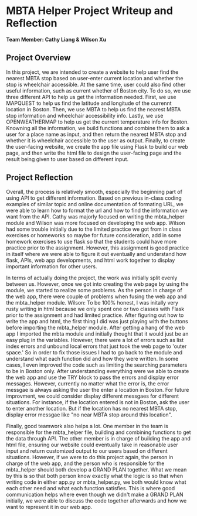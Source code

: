 # MBTA Helper Project Writeup and Reflection

**Team Member: Cathy Liang & Wilson Xu**

## Project Overview

In this project, we are intended to create a website to help user find the nearest MBTA stop based on user-enter current location and whether the stop is wheelchair accessible. At the same time, user could also find other useful information, such as current whether of Boston city. To do so, we use three different API to help us get the information needed. First, we use MAPQUEST to help us find the latitude and longitude of the currennt location in Boston. Then, we use MBTA to help us find the nearest MBTA stop information and wheelchair accessibility info. Lastly, we use OPENWEATHERMAP to help us get the current temperature info for Boston. Knowning all the information, we build functions and combine them to ask a user for a place name as input, and then return the nearest MBTA stop and whether it is wheelchair accessible to the user as output. Finally, to create the user-facing website, we create the app file using Flask to build our web page, and then write the html file to design the user-facing page and the result being given to user based on different input. 

## Project Reflection

Overall, the process is relatively smooth, especially the beginning part of using API to get different information. Based on previous in-class coding examples of similar topic and online documentation of formating URL, we were able to learn how to format the url and how to find the information we want from the API. Cathy was majorly focused on writing the mbta_helper module and Wilson was more focused on developing the web app. Wilson had some trouble initially due to the limited practice we got from in class exercises or homeworks so maybe for future consideration, add in some homework exercises to use flask so that the students could have more practice prior to the assignment. However, this assignment is good practice in itself where we were able to figure it out eventually and understand how flask, APIs, web app developments, and html work together to display important information for other users. 

In terms of actually doing the project, the work was initially split evenly between us. However, once we got into creating the web page by using the module, we started to realize some problems. As the person in charge of the web app, there were couple of problems when fusing the web app and the mbta_helper module. Wilson: To be 100% honest, I was initally very rusty writing in html because we only spent one or two classes with Flask prior to the assignment and had limited practice. After figuring out how to write the app and html, the first thing I did was just playing with the buttons before importing the mbta_helper module. After getting a hang of the web app I imported the mbta module and initially thought that it would just be an easy plug in the variables. However, there were a lot of errors such as list index errors and unbound local errors that just took the web page to 'outer space.' So in order to fix those issues I had to go back to the module and understand what each function did and how they were written. In some cases, I even improved the code such as limiting the searching parameters to be in Boston only. After understanding everything were we able to create the web app and use the TRY block to pass the errors and display error messages. However, currently no matter what the error is, the error messgae is always asking the user the enter a location in Boston. For future improvment, we could consider display different messgaes for different situations. For instance, if the location entered is not in Boston, ask the user to enter another location. But if the location has no nearest MBTA stop, display error messgae like "no near MBTA stop around this location". 

Finally, good teamwork also helps a lot. One member in the team is responsible for the mbta_helper file, building and combining functions to get the data through API. The other member is in charge of building the app and html file, ensuring our website could eventually take in reasonable user input and return customized output to our users based on different situations. However, if we were to do this project again, the person in charge of the web app, and the person who is responsible for the mbta_helper should both develop a GRAND PLAN together. What we mean by this is so that both person know exactly what the logic is so that when writing code in either app.py or mbta_helper.py, we both would know what each other need and what each function satisfies. This is where good communication helps where even though we didn't make a GRAND PLAN initially, we were able to discuss the code together afterwards and how we want to represent it in our web app.

